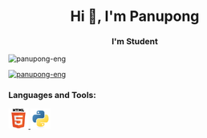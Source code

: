 <h1 align="center">Hi 👋, I'm Panupong</h1>
<h3 align="center">I'm Student</h3>

<p align="left"> <img src="https://komarev.com/ghpvc/?username=panupong-eng&label=Profile%20views&color=0e75b6&style=flat" alt="panupong-eng" /> </p>

<p align="left"> <a href="https://github.com/ryo-ma/github-profile-trophy"><img src="https://github-profile-trophy.vercel.app/?username=panupong-eng" alt="panupong-eng" /></a> </p>

</p>

<h3 align="left">Languages and Tools:</h3>
<p align="left"> <a href="https://www.w3.org/html/" target="_blank" rel="noreferrer"> <img src="https://raw.githubusercontent.com/devicons/devicon/master/icons/html5/html5-original-wordmark.svg" alt="html5" width="40" height="40"/> </a> <a href="https://www.python.org" target="_blank" rel="noreferrer"> <img src="https://raw.githubusercontent.com/devicons/devicon/master/icons/python/python-original.svg" alt="python" width="40" height="40"/> </a> </p>
